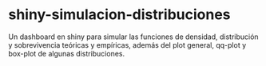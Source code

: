 # shiny-simulacion-distribuciones
Un dashboard en shiny para simular las funciones de densidad, distribución y sobrevivencia teóricas y empíricas, además del plot general, qq-plot y box-plot de algunas distribuciones.
